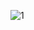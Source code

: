 ![1](https://cloud.githubusercontent.com/assets/16939699/13373759/528cc474-dd96-11e5-8424-70515b20edc5.png)
